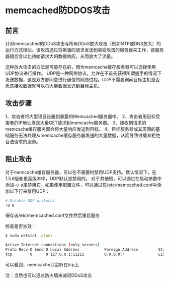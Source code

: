 # memcached防DDOS攻击

## 前言
针对memcached的DDoS攻击与所有DDoS放大攻击（例如NTP或DNS放大）的运行方式相似。该攻击通过将欺骗的请求发送到易受攻击的服务器来工作，该服务器随后会以比初始请求大的数据响应，从而放大了流量。

这种放大攻击的方法是可能存在的，因为memcache缓存服务器可以选择使用UDP协议进行操作。 UDP是一种网络协议，允许在不首先获得所谓握手的情况下发送数据，这是双方都同意进行通信的网络过程。UDP不需要询问目标主机是否愿意接收数据就可以将大量数据发送到目标主机。

## 攻击步骤
1、攻击者将大型项目设置到暴露的Memcached服务器中。
2、攻击者用目标受害者的IP地址发送大量GET请求到memcache服务器。
3、接收到请求的memcache缓存服务器会将大量响应发送到目标。
4、目标服务器或其周围的基础服务无法处理从memcache缓存服务器发送的大量数据，从而导致过载和拒绝合法请求的服务。

## 阻止攻击
对于memcache缓存服务器，可以在不需要时禁用UDP支持。默认情况下，在1.5.6版和更高版本中，UDP默认是禁用的。
对于其他班，可以通过在启动参数中添加`-U 0`来禁用它。如果使用配置文件，可以通过在/etc/memcached.conf中添加以下行来禁用UDP：
```sh
# Disable UDP protocol
-U 0
```
保存该/etc/memcached.conf文件然后重启服务

检查是否生效：
```sh
$ sudo netstat -plunt

Active Internet connections (only servers)
Proto Recv-Q Send-Q Local Address           Foreign Address         State       PID/Program name
tcp        0      0 127.0.0.1:11211         0.0.0.0:*               LISTEN      16079/memcached
```
可以看到，memcache只监听在tcp上

注：当然也可以通过防火墙来减轻DDoS攻击